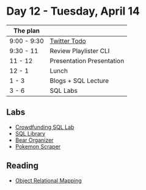 # Day 12 - Tuesday, April 14

The plan        |      |
----------------|-------
9:00 - 9:30     | [Twitter Todo](/lessons/6237)
9:30 - 11       | Review Playlister CLI
11 - 12         | Presentation Presentation
12 - 1          | Lunch
1 - 3           | Blogs + SQL Lecture
3 - 6           | SQL Labs

## Labs

* [Crowdfunding SQL Lab](/lessons/3486)
* [SQL Library](/lessons/3487)
* [Bear Organizer](/lessons/4199)
* [Pokemon Scraper](/lessons/3488)

## Reading

* [Object Relational Mapping](http://en.wikipedia.org/wiki/Object-relational_mapping)
